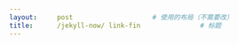 ```yaml
---
layout:     post   				    # 使用的布局（不需要改）
title:      /jekyll-now/ link-fin 				# 标题
---
```


<!-- require APlayer -->
<link rel="stylesheet" href="/ipa picture/css/APlayer.min.css">
<div id="aplayer"></div>
<script src="/ipa picture/js/APlayer.min.js"></script> 


<!-- APlayer 加载参数 -->
<!-- <script type="text/javascript">
const ap = new APlayer({
    container: document.getElementById('aplayer'),
    preload: 'none',
    lrcType: 3,
    audio: {
        name: '暧昧',
        artist: '王菲',
        url: '/ipa picture/6/王菲 - 暧昧.mp3',
        cover: '/ipa picture/6/王菲 - 暧昧.jpg',
        lrc: '/ipa picture/6/王菲 - 暧昧.lrc'
    }
});
</script> -->


<!-- APlayer-full 加载参数 -->
<script type="text/javascript">
const ap = new APlayer({
    container: document.getElementById('aplayer'),
    fixed: false,
    mini: false,
    autoplay: false,
    theme: '#b7daff',
    loop: 'all', 
    order: 'list',
    preload: 'none',
    volume: 0.7,
    mutex: true,
    lrcType: 3,
    listFolded: false,
    listMaxHeight: 90,
    storageName: 'aplayer-setting',
    audio: [
        {
            name: '重来(Live)',
            artist: '逃跑计划',
            url: '/ipa picture/chanson/Netease/逃跑计划 - 重来(Live).mp3',
            cover: '/ipa picture/chanson/Netease/逃跑计划 - 重来(Live).jpg',
            lrc: '/ipa picture/chanson/Netease/逃跑计划 - 重来(Live).lrc'
        },        
        {
            name: '暧昧',
            artist: '王菲',
            url: '/ipa picture/6/王菲 - 暧昧.mp3',
            cover: '/ipa picture/6/王菲 - 暧昧.jpg',
            lrc: '/ipa picture/6/王菲 - 暧昧.lrc'
        },
        {
            name: '偿还',
            artist: '王菲',
            url: '/ipa picture/6/王菲 - 偿还.mp3',
            cover: '/ipa picture/6/王菲 - 偿还.jpg',
            lrc: '/ipa picture/6/王菲 - 偿还.lrc'
        },
        {
            name: '如风',
            artist: '王菲',
            url: '/ipa picture/6/王菲 - 如风.mp3',
            cover: '/ipa picture/6/王菲 - 如风.jpg',
            lrc: '/ipa picture/6/王菲 - 如风.lrc'
        },
        {
            name: '爱与痛的边缘',
            artist: '王菲',
            url: '/ipa picture/6/王菲 - 爱与痛的边缘.mp3',
            cover: '/ipa picture/6/王菲 - 爱与痛的边缘.jpg',
            lrc: '/ipa picture/6/王菲 - 爱与痛的边缘.lrc'
        }
    ]
});
</script>
